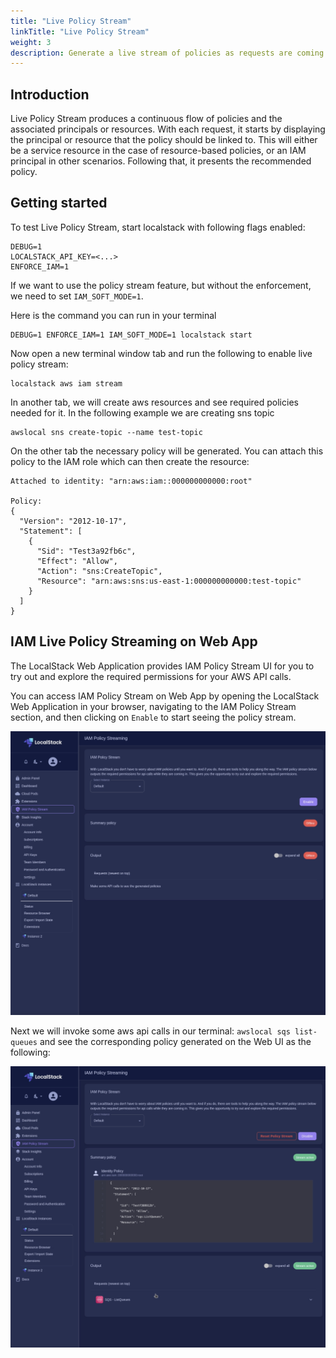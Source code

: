 ```yaml
---
title: "Live Policy Stream"
linkTitle: "Live Policy Stream"
weight: 3
description: Generate a live stream of policies as requests are coming into LocalStack
---
```


## Introduction

Live Policy Stream produces a continuous flow of policies and the associated principals or resources. With each request, it starts by displaying the principal or resource that the policy should be linked to. This will either be a service resource in the case of resource-based policies, or an IAM principal in other scenarios. Following that, it presents the recommended policy.


## Getting started

To test Live Policy Stream, start localstack with following flags enabled:

```
DEBUG=1
LOCALSTACK_API_KEY=<...>
ENFORCE_IAM=1
```
If we want to use the policy stream feature, but without the enforcement, we need to set `IAM_SOFT_MODE=1`.

Here is the command you can run in your terminal 

```
DEBUG=1 ENFORCE_IAM=1 IAM_SOFT_MODE=1 localstack start
```

Now open a new terminal window tab and run the following to enable live policy stream:

```
localstack aws iam stream
```

In another tab, we will create aws resources and see required policies needed for it. In the following example we are creating sns topic

```
awslocal sns create-topic --name test-topic
```

On the other tab the necessary policy will be generated. You can attach this policy to the IAM role which can then create the resource: 

```
Attached to identity: "arn:aws:iam::000000000000:root"

Policy:
{
  "Version": "2012-10-17",
  "Statement": [
    {
      "Sid": "Test3a92fb6c",
      "Effect": "Allow",
      "Action": "sns:CreateTopic",
      "Resource": "arn:aws:sns:us-east-1:000000000000:test-topic"
    }
  ]
}
```

## IAM Live Policy Streaming on Web App

The LocalStack Web Application provides IAM Policy Stream UI for you to try out and explore the required permissions for your AWS API calls. 

You can access IAM Policy Stream on Web App by opening the LocalStack Web Application in your browser, navigating to the IAM Policy Stream section, and then clicking on `Enable` to start seeing the policy stream.

<img src="live-policy-stream-enable.png" alt="Live Policy Stream UI" title="Live Policy Stream UI" width="800" />

<p></p>

Next we will invoke some aws api calls in our terminal: `awslocal sqs list-queues` and see the corresponding policy generated on the Web UI as the following: 

<img src="policy-generate.png" alt="Live Policy Stream UI" title="Live Policy Stream UI" width="800" />